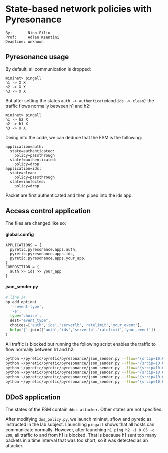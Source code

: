 # State-based network policies with Pyresonance

```
By:       Nino Filiu
Prof:     Adlen Ksentini
Deadline: unknown
```

## Pyresonance usage

By default, all communication is dropped:

```
mininet> pingall
h1 -> X X
h2 -> X X
h3 -> X X
```

But after setting the states `auth -> authenticated`and `ids -> clean}` the traffic flows normally between h1 and h2:

```
mininet> pingall
h1 -> h2 X
h2 -> h1 X
h3 -> X X
```

Diving into the code, we can deduce that the FSM is the following:

```
application=auth:
  state=authenticated:
    policy=passthrough
  state!=authenticated:
    policy=drop
application=ids:
  state=clean:
    policy=passthrough
  state=innfected:
    policy=drop
```

Packet are first authenticated and then piped into the ids app.



## Access control application

The files are changed like so:

#### global.config
```
APPLICATIONS = {
  pyretic.pyresonance.apps.auth,
  pyretic.pyresonance.apps.ids,
  pyretic.pyresonance.apps.your_app,
}
COMPOSITION = {
  auth >> ids >> your_app
}
```

#### json_sender.py
```python
# line 34
op.add_option(
  '--event-type',
  '-e',
  type='choice',
  dest="event_type",
  choices=['auth','ids','serverlb','ratelimit','your_event'],
  help='|'.join(['auth','ids','serverlb','ratelimit','your_event'])
)
```

All traffic is blocked but running the following script enables the traffic to flow normally between h1 and h2:
```bash
python ~/pyretic/pyretic/pyresonance/json_sender.py --flow='{srcip=10.0.0.1}' -e auth -s authenticated -a 127.0.0.1 -p 50001
python ~/pyretic/pyretic/pyresonance/json_sender.py --flow='{srcip=10.0.0.2}' -e auth -s authenticated -a 127.0.0.1 -p 50001
python ~/pyretic/pyretic/pyresonance/json_sender.py --flow='{srcip=10.0.0.1}' -e ids -s clean -a 127.0.0.1 -p 50002
python ~/pyretic/pyretic/pyresonance/json_sender.py --flow='{srcip=10.0.0.2}' -e ids -s clean -a 127.0.0.1 -p 50002
python ~/pyretic/pyretic/pyresonance/json_sender.py --flow='{srcip=10.0.0.1}' -e your_event -s allow -a 127.0.0.1 -p 50015
python ~/pyretic/pyretic/pyresonance/json_sender.py --flow='{srcip=10.0.0.2}' -e your_event -s allow -a 127.0.0.1 -p 50015
```



## DDoS application

The states of the FSM contain `ddos-attacker`. Other states are not specified.

After modifying `dos_policy.py`, we launch mininet, sflow and pyretic as instructed in the lab subject. Launching `pingall` shows that all hosts can communicate normally. However, after launching `h1 ping h2 -i 0.05 -c 200`, all traffic to and from h1 is blocked. That is because h1 sent too many packets in a time interval that was too short, so it was detected as an attacker.
